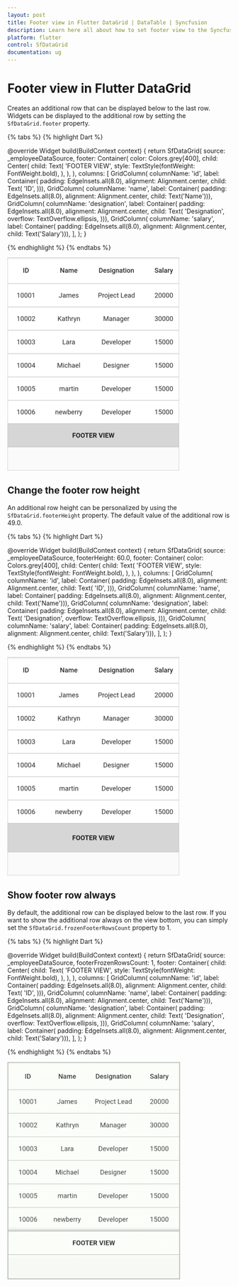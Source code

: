 ```yaml
---
layout: post
title: Footer view in Flutter DataGrid | DataTable | Syncfusion
description: Learn here all about how to set footer view to the Syncfusion Flutter DataGrid (SfDataGrid) widget and more.
platform: flutter
control: SfDataGrid
documentation: ug
---
```


# Footer view in Flutter DataGrid

Creates an additional row that can be displayed below to the last row. Widgets can be displayed to the additional row by setting the `SfDataGrid.footer` property.

{% tabs %}
{% highlight Dart %} 

@override
Widget build(BuildContext context) {
  return SfDataGrid(
    source: _employeeDataSource,
    footer: Container(
      color: Colors.grey[400],
      child: Center(
        child: Text(
          'FOOTER VIEW',
          style: TextStyle(fontWeight: FontWeight.bold),
        ),
      ),
    ),
    columns: <GridColumn>[
      GridColumn(
          columnName: 'id',
          label: Container(
              padding: EdgeInsets.all(8.0),
              alignment: Alignment.center,
              child: Text(
                'ID',
              ))),
      GridColumn(
          columnName: 'name',
          label: Container(
              padding: EdgeInsets.all(8.0),
              alignment: Alignment.center,
              child: Text('Name'))),
      GridColumn(
          columnName: 'designation',
          label: Container(
              padding: EdgeInsets.all(8.0),
              alignment: Alignment.center,
              child: Text(
                'Designation',
                overflow: TextOverflow.ellipsis,
              ))),
      GridColumn(
          columnName: 'salary',
          label: Container(
              padding: EdgeInsets.all(8.0),
              alignment: Alignment.center,
              child: Text('Salary'))),
    ],
  );
}

{% endhighlight %}
{% endtabs %}

![flutter datagrid shows footer view](images/footer-view/flutter-datagrid-footer-view.png)

## Change the footer row height

An additional row height can be personalized by using the `SfDataGrid.footerHeight` property. The default value of the additional row is 49.0.

{% tabs %}
{% highlight Dart %} 

@override
Widget build(BuildContext context) {
  return SfDataGrid(
    source: _employeeDataSource,
    footerHeight: 60.0,
    footer: Container(
      color: Colors.grey[400],
      child: Center(
        child: Text(
          'FOOTER VIEW',
          style: TextStyle(fontWeight: FontWeight.bold),
        ),
      ),
    ),
    columns: <GridColumn>[
      GridColumn(
          columnName: 'id',
          label: Container(
              padding: EdgeInsets.all(8.0),
              alignment: Alignment.center,
              child: Text(
                'ID',
              ))),
      GridColumn(
          columnName: 'name',
          label: Container(
              padding: EdgeInsets.all(8.0),
              alignment: Alignment.center,
              child: Text('Name'))),
      GridColumn(
          columnName: 'designation',
          label: Container(
              padding: EdgeInsets.all(8.0),
              alignment: Alignment.center,
              child: Text(
                'Designation',
                overflow: TextOverflow.ellipsis,
              ))),
      GridColumn(
          columnName: 'salary',
          label: Container(
              padding: EdgeInsets.all(8.0),
              alignment: Alignment.center,
              child: Text('Salary'))),
    ],
  );
}

{% endhighlight %}
{% endtabs %}

![flutter datagrid shows footer view height customization](images/footer-view/flutter-datagrid-footer-view-height-customization.png)

## Show footer row always

By default, the additional row can be displayed below to the last row. If you want to show the additional row always on the view bottom, you can simply set the `SfDataGrid.frozenFooterRowsCount` property to 1.

{% tabs %}
{% highlight Dart %} 

@override
Widget build(BuildContext context) {
  return SfDataGrid(
    source: _employeeDataSource,
    footerFrozenRowsCount: 1,
    footer: Container(
      child: Center(
        child: Text(
          'FOOTER VIEW',
          style: TextStyle(fontWeight: FontWeight.bold),
        ),
      ),
    ),
    columns: <GridColumn>[
      GridColumn(
          columnName: 'id',
          label: Container(
              padding: EdgeInsets.all(8.0),
              alignment: Alignment.center,
              child: Text(
                'ID',
              ))),
      GridColumn(
          columnName: 'name',
          label: Container(
              padding: EdgeInsets.all(8.0),
              alignment: Alignment.center,
              child: Text('Name'))),
      GridColumn(
          columnName: 'designation',
          label: Container(
              padding: EdgeInsets.all(8.0),
              alignment: Alignment.center,
              child: Text(
                'Designation',
                overflow: TextOverflow.ellipsis,
              ))),
      GridColumn(
          columnName: 'salary',
          label: Container(
              padding: EdgeInsets.all(8.0),
              alignment: Alignment.center,
              child: Text('Salary'))),
    ],
  );
}

{% endhighlight %}
{% endtabs %}

![flutter datagrid shows footer view always on bottom](images/footer-view/flutter-datagrid-footer-view-on-bottom.gif)